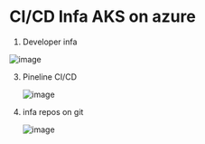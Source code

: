 # CI/CD Infa AKS on azure 

1. Developer infa
   
![image](https://github.com/Nadh2413/aks-dp-tf/assets/117442476/44380417-c4d2-47fb-ba50-dd7a05e521dc)

3. Pineline CI/CD
   
   ![image](https://github.com/Nadh2413/aks-dp-tf/assets/117442476/7861c56f-2566-4ea0-aa5e-b5c2ea71c50b)

5. infa repos on git
   
   ![image](https://github.com/Nadh2413/aks-dp-tf/assets/117442476/174ff0d6-1b96-4f65-8c7f-35d73bba406f)
